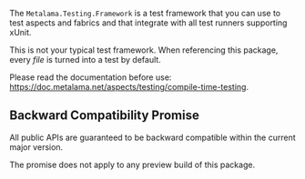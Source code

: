 The `Metalama.Testing.Framework` is a test framework that you can use to test aspects and fabrics and that integrate with all test runners supporting xUnit.

This is not your typical test framework. When referencing this package, every _file_ is turned into a test by default. 

Please read the documentation before use: https://doc.metalama.net/aspects/testing/compile-time-testing.

## Backward Compatibility Promise

All public APIs are guaranteed to be backward compatible within the current major version.

The promise does not apply to any preview build of this package.